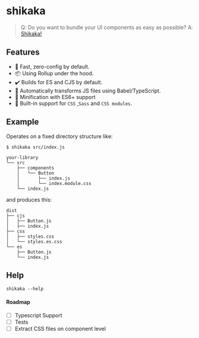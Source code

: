# shikaka

> Q: Do you want to bundle your UI components as easy as possible?
> A: [Shikaka!](https://www.youtube.com/watch?v=PcjFVTI4_Gw)

## Features

- 🚀 Fast, zero-config by default.
- 📦 Using Rollup under the hood.
- ✔️ Builds for ES and CJS by default.
- 🚗 Automatically transforms JS files using Babel/TypeScript.
- 💼 Minification with ES6+ support
- 💅 Built-in support for `CSS` ,`Sass` and `CSS modules`.

## Example

Operates on a fixed directory structure like:

```
$ shikaka src/index.js

your-library
└── src
    ├── components
    │   └── Button
    │       ├── index.js
    │       └── index.module.css
    └── index.js
```

and produces this:

```
dist
├── cjs
│   ├── Button.js
│   ├── index.js
├── css
│   ├── styles.css
│   └── styles.es.css
└── es
    ├── Button.js
    └── index.js
```

## Help

```
shikaka --help
```

#### Roadmap

- [ ] Typescript Support
- [ ] Tests
- [ ] Extract CSS files on component level
